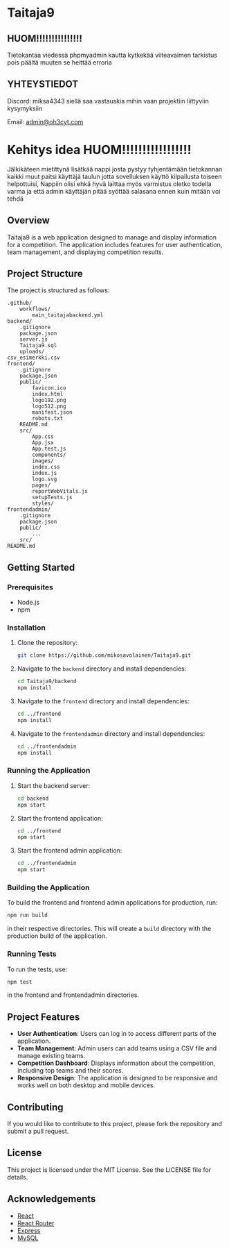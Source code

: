 # Taitaja9
## HUOM!!!!!!!!!!!!!!!
Tietokantaa viedessä phpmyadmin kautta kytkekää viiteavaimen tarkistus pois päältä muuten se heittää erroria

## YHTEYSTIEDOT	 
Discord: miksa4343 siellä saa vastauskia mihin vaan projektiin liittyviin kysymyksiin

Email: admin@oh3cyt.com
# Kehitys idea HUOM!!!!!!!!!!!!!!!!!
Jälkikäteen mietittynä lisätkää nappi josta pystyy tyhjentämään tietokannan kaikki muut paitsi käyttäjä taulun jotta sovelluksen käyttö kilpailusta toiseen helpottuisi, Nappiin olisi ehkä hyvä laittaa myös varmistus oletko todella varma ja että admin käyttäjän pitää syöttää salasana ennen kuin mitään voi tehdä
## Overview

Taitaja9 is a web application designed to manage and display information for a competition. The application includes features for user authentication, team management, and displaying competition results.

## Project Structure

The project is structured as follows:

```
.github/
	workflows/
		main_taitajabackend.yml
backend/
	.gitignore
	package.json
	server.js
	Taitaja9.sql
	uploads/
csv_esimerkki.csv
frontend/
	.gitignore
	package.json
	public/
		favicon.ico
		index.html
		logo192.png
		logo512.png
		manifest.json
		robots.txt
	README.md
	src/
		App.css
		App.jsx
		App.test.js
		components/
		images/
		index.css
		index.js
		logo.svg
		pages/
		reportWebVitals.js
		setupTests.js
		styles/
frontendadmin/
	.gitignore
	package.json
	public/
		...
	src/
README.md
```

## Getting Started

### Prerequisites

- Node.js
- npm

### Installation

1. Clone the repository:
   ```sh
   git clone https://github.com/mikosavolainen/Taitaja9.git
   ```
2. Navigate to the `backend` directory and install dependencies:
   ```sh
   cd Taitaja9/backend
   npm install
   ```
3. Navigate to the `frontend` directory and install dependencies:
   ```sh
   cd ../frontend
   npm install
   ```
4. Navigate to the `frontendadmin` directory and install dependencies:
   ```sh
   cd ../frontendadmin
   npm install
   ```

### Running the Application

1. Start the backend server:
   ```sh
   cd backend
   npm start
   ```
2. Start the frontend application:
   ```sh
   cd ../frontend
   npm start
   ```
3. Start the frontend admin application:
   ```sh
   cd ../frontendadmin
   npm start
   ```

### Building the Application

To build the frontend and frontend admin applications for production, run:
```sh
npm run build
```
in their respective directories. This will create a `build` directory with the production build of the application.

### Running Tests

To run the tests, use:
```sh
npm test
```
in the frontend and frontendadmin directories.

## Project Features

- **User Authentication**: Users can log in to access different parts of the application.
- **Team Management**: Admin users can add teams using a CSV file and manage existing teams.
- **Competition Dashboard**: Displays information about the competition, including top teams and their scores.
- **Responsive Design**: The application is designed to be responsive and works well on both desktop and mobile devices.

## Contributing

If you would like to contribute to this project, please fork the repository and submit a pull request.

## License

This project is licensed under the MIT License. See the LICENSE file for details.

## Acknowledgements

- [React](https://reactjs.org/)
- [React Router](https://reactrouter.com/)
- [Express](https://expressjs.com/)
- [MySQL](https://www.mysql.com/)

